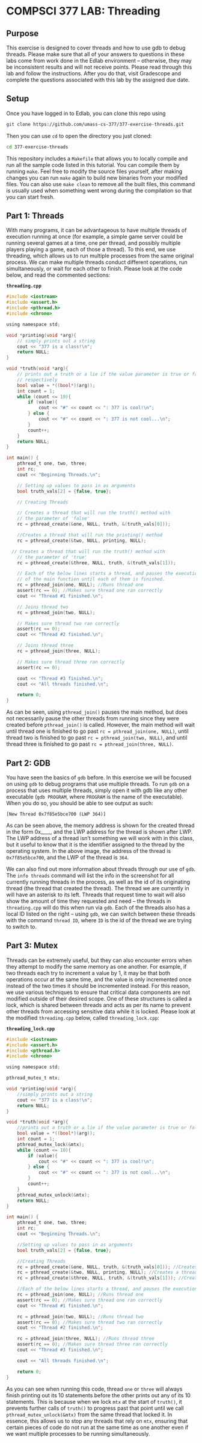 # COMPSCI 377 LAB: Threading

## Purpose

This exercise is designed to cover threads and how to use gdb to debug threads. Please make sure that all of your answers to questions in these labs come from work done in the Edlab environment – otherwise, they may be inconsistent results and will not receive points. Please read through this lab and follow the instructions. After you do that, visit Gradescope and complete the questions associated with this lab by the assigned due date.

## Setup

Once you have logged in to Edlab, you can clone this repo using

```bash
git clone https://github.com/umass-cs-377/377-exercise-threads.git
```

Then you can use `cd` to open the directory you just cloned:

```bash
cd 377-exercise-threads
```

This repository includes a `Makefile` that allows you to locally compile and run all the sample code listed in this tutorial. You can compile them by running `make`. Feel free to modify the source files yourself, after making changes you can run `make` again to build new binaries from your modified files. You can also use `make clean` to remove all the built files, this command is usually used when something went wrong during the compilation so that you can start fresh.

## Part 1: Threads

With many programs, it can be advantageous to have multiple threads of execution running at once (for example, a simple game server could be running several games at a time, one per thread, and possibly multiple players playing a game, each of those a thread). To this end, we use threading, which allows us to run multiple processes from the same original process. We can make multiple threads conduct different operations, run simultaneously, or wait for each other to finish. Please look at the code below, and read the commented sections:

**`threading.cpp`**

```c
#include <iostream>
#include <assert.h>
#include <pthread.h>
#include <chrono>

using namespace std;

void *printing(void *arg){
	// simply prints out a string
	cout << "377 is a class!\n";
	return NULL;
}

void *truth(void *arg){
	// prints out a truth or a lie if the value parameter is true or false,
	// respectively
	bool value = *((bool*)(arg));
	int count = 1;
	while (count <= 10){
		if (value){
			cout << "#" << count << ": 377 is cool!\n";
		} else {
			cout << "#" << count << ": 377 is not cool...\n";
		}
		count++;
	}
	return NULL;
}

int main() {
	pthread_t one, two, three;
	int rc;
	cout << "Beginning Threads.\n";

	// Setting up values to pass in as arguments
	bool truth_vals[2] = {false, true};

	// Creating Threads

	// Creates a thread that will run the truth() method with
	// the parameter of 'false'
	rc = pthread_create(&one, NULL, truth, &(truth_vals[0]));

	//Creates a thread that will run the printing() method
	rc = pthread_create(&two, NULL, printing, NULL);

  // Creates a thread that will run the truth() method with
	// the parameter of 'true'
	rc = pthread_create(&three, NULL, truth, &(truth_vals[1]));

	// Each of the below lines starts a thread, and pauses the execution
	// of the main function until each of them is finished.
	rc = pthread_join(one, NULL); //Runs thread one
	assert(rc == 0); //Makes sure thread one ran correctly
	cout << "Thread #1 finished.\n";

	// Joins thread two
	rc = pthread_join(two, NULL);

	// Makes sure thread two ran correctly
	assert(rc == 0);
	cout << "Thread #2 finished.\n";

 	// Joins thread three
	rc = pthread_join(three, NULL);

	// Makes sure thread three ran correctly
	assert(rc == 0);

	cout << "Thread #3 finished.\n";
	cout << "All threads finished.\n";

	return 0;
}
```

As can be seen, using `pthread_join()` pauses the main method, but does not necessarily pause the other threads from running since they were created before `pthread_join()` is called. However, the main method will wait until thread one is finished to go past `rc = pthread_join(one, NULL)`, until thread two is finished to go past `rc = pthread_join(two, NULL)`, and until thread three is finished to go past `rc = pthread_join(three, NULL)`.

## Part 2: GDB

You have seen the basics of `gdb` before. In this exercise we will be focused on using `gdb` to debug programs that use multiple threads. To run `gdb` on a process that uses multiple threads, simply open it with gdb like any other executable (`gdb PROGRAM`, where `PROGRAM` is the name of the executable). When you do so, you should be able to see output as such:

`[New Thread 0x7f85e5bce700 (LWP 364)]`

As can be seen above, the memory address is shown for the created thread in the form 0x\_\_\_\_, and the LWP address for the thread is shown after LWP. The LWP address of a thread isn’t something we will work with in this class, but it useful to know that it is the identifier assigned to the thread by the operating system. In the above image, the address of the thread is `0x7f85e5bce700`, and the LWP of the thread is `364`.

We can also find out more information about threads through our use of `gdb`. The `info threads` command will list the info in the screenshot for all currently running threads in the process, as well as the id of its originating thread (the thread that created the thread). The thread we are currently in will have an asterisk to its left. Threads that request time to wait will also show the amount of time they requested and need – the threads in `threading.cpp` will do this when run via `gdb`. Each of the threads also has a local ID listed on the right – using `gdb`, we can switch between these threads with the command `thread ID`, where `ID` is the id of the thread we are trying to switch to.

## Part 3: Mutex

Threads can be extremely useful, but they can also encounter errors when they attempt to modify the same memory as one another. For example, if two threads each try to increment a value by 1, it may be that both operations occur at the same time, and the value is only incremented once instead of the two times it should be incremented instead. For this reason, we use various techniques to ensure that critical data components are not modified outside of their desired scope. One of these structures is called a lock, which is shared between threads and acts as per its name to prevent other threads from accessing sensitive data while it is locked. Please look at the modified `threading.cpp` below, called `threading_lock.cpp`:

**`threading_lock.cpp`**

```c
#include <iostream>
#include <assert.h>
#include <pthread.h>
#include <chrono>

using namespace std;

pthread_mutex_t mtx;

void *printing(void *arg){
	//simply prints out a string
	cout << "377 is a class!\n";
	return NULL;
}

void *truth(void *arg){
	//prints out a truth or a lie if the value parameter is true or false, respectively
	bool value = *((bool*)(arg));
	int count = 1;
	pthread_mutex_lock(&mtx);
	while (count <= 10){
		if (value){
			cout << "#" << count << ": 377 is cool!\n";
		} else {
			cout << "#" << count << ": 377 is not cool...\n";
		}
		count++;
	}
	pthread_mutex_unlock(&mtx);
	return NULL;
}

int main() {
	pthread_t one, two, three;
	int rc;
	cout << "Beginning Threads.\n";

	//Setting up values to pass in as arguments
	bool truth_vals[2] = {false, true};

	//Creating Threads
	rc = pthread_create(&one, NULL, truth, &(truth_vals[0])); //Creates a thread that will run the truth() method with the parameter of 'false'
	rc = pthread_create(&two, NULL, printing, NULL); //Creates a thread that will run the printing() method
	rc = pthread_create(&three, NULL, truth, &(truth_vals[1])); //Creates a thread that will run the truth() method with the parameter of 'true'

	//Each of the below lines starts a thread, and pauses the execution of the main function until each of them is finished.
	rc = pthread_join(one, NULL); //Runs thread one
	assert(rc == 0); //Makes sure thread one ran correctly
	cout << "Thread #1 finished.\n";

	rc = pthread_join(two, NULL); //Runs thread two
	assert(rc == 0); //Makes sure thread two ran correctly
	cout << "Thread #2 finished.\n";

	rc = pthread_join(three, NULL); //Runs thread three
	assert(rc == 0); //Makes sure thread three ran correctly
	cout << "Thread #3 finished.\n";

	cout << "All threads finished.\n";

	return 0;
}
```

As you can see when running this code, thread `one` or `three` will always finish printing out its 10 statements before the other prints out any of its 10 statements. This is because when we lock `mtx` at the start of `truth()`, it prevents further calls of `truth()` to progress past that point until we call `pthread_mutex_unlock(&mtx)` from the same thread that locked it. In essence, this allows us to stop any threads that rely on `mtx`, ensuring that certain pieces of code do not run at the same time as one another even if we want multiple processes to be running simultaneously.

